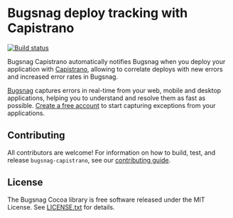 # Bugsnag deploy tracking with Capistrano
[![Build status](https://travis-ci.org/bugsnag/bugsnag-capistrano.svg?branch=master)](https://travis-ci.org/bugsnag/bugsnag-capistrano)

Bugsnag Capistrano automatically notifies Bugsnag when you deploy your
application with [Capistrano](https://github.com/capistrano/capistrano),
allowing to correlate deploys with new errors and increased error rates in
Bugsnag.

[Bugsnag](http://bugsnag.com) captures errors in real-time from your web,
mobile and desktop applications, helping you to understand and resolve them
as fast as possible. [Create a free account](http://bugsnag.com) to start
capturing exceptions from your applications.

## Contributing

All contributors are welcome! For information on how to build, test,
and release `bugsnag-capistrano`, see our
[contributing guide](https://github.com/bugsnag/bugsnag-capistrano/blob/master/CONTRIBUTING.md).


## License

The Bugsnag Cocoa library is free software released under the MIT License.
See [LICENSE.txt](https://github.com/bugsnag/bugsnag-capistrano/blob/master/LICENSE.txt)
for details.
